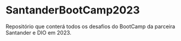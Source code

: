 # SantanderBootCamp2023
Repositório que conterá todos os desafios do BootCamp da parceira Santander e DIO em 2023.
